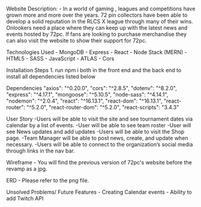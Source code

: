 Website Description:
    - In a world of gaming , leagues and competitions have grown more and more over the years. 72 pin collectors have been able to develop a solid reputation in the RLCS X league through many of their wins. Onlookers need a place where they can keep up with the latest news and events hosted by 72pc. If fans are looking to purchase merchandise they can also visit the website to show their support for 72pc.

Technologies Used
    - MongoDB 
    - Express
    - React 
    - Node Stack (MERN)
    - HTML5
    - SASS
    - JavaScript
    - ATLAS
    - Cors

Installation Steps 
    1. run npm i both in the front end and the back end to install all dependencies listed below
    
    
    
Dependencies
    "axios": "^0.20.0",
    "cors": "^2.8.5",
    "dotenv": "^8.2.0",
    "express": "^4.17.1",
    "mongoose": "^5.10.5",
    "node-sass": "^4.14.1",
    "nodemon": "^2.0.4",
    "react": "^16.13.1",
    "react-dom": "^16.13.1",
    "react-router": "^5.2.0",
    "react-router-dom": "^5.2.0",
    "react-scripts": "3.4.3"


User Story 
    -Users will be able to visit the site and see tournament dates via calendar by a list of events. 
    -User will be able to see team roster
    -User will see News updates and add updates
    -Users will be able to visit the Shop page.
    -Team Manager will be able to post news, create, and update when necessary.
    -Users will be able to connect to the organization’s social media through links in the nav bar. 

Wireframe
    - You will find the previous version of 72pc's website before the revamp as a jpg.

ERD
    - Please refer to the png file.

Unsolved Problems/ Future Features
    - Creating Calendar events
    - Ability to add Twitch API
